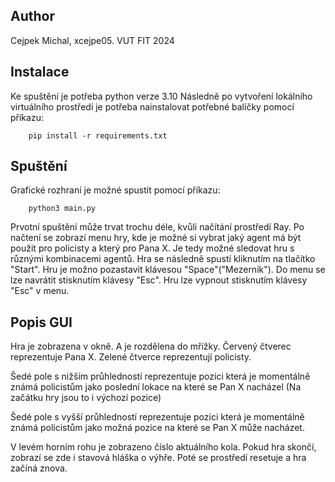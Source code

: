 ## Author

Cejpek Michal, xcejpe05. VUT FIT 2024

## Instalace

Ke spuštění je potřeba python verze 3.10
Následně po vytvoření lokálního virtuálního prostředí je potřeba nainstalovat potřebné balíčky pomocí příkazu:

```
    pip install -r requirements.txt
```

## Spuštění

Grafické rozhraní je možné spustit pomocí příkazu:

```
    python3 main.py
```

Prvotní spuštění může trvat trochu déle, kvůli načítání prostředí Ray.
Po načtení se zobrazí menu hry, kde je možné si vybrat jaký agent má být použit pro policisty a který pro Pana X.
Je tedy možné sledovat hru s různými kombinacemi agentů.
Hra se následně spustí kliknutím na tlačítko "Start".
Hru je možno pozastavit klávesou "Space"("Mezerník").
Do menu se lze navrátit stisknutím klávesy "Esc".
Hru lze vypnout stisknutím klávesy "Esc" v menu.

## Popis GUI

Hra je zobrazena v okně. A je rozdělena do mřížky.
Červený čtverec reprezentuje Pana X.
Zelené čtverce reprezentují policisty.

Šedé pole s nižším průhledností reprezentuje pozici která je momentálně známá policistům jako poslední lokace na které se Pan X nacházel (Na začátku hry jsou to i výchozí pozice)

Šedé pole s vyšší průhledností reprezentuje pozici která je momentálně známá policistům jako možná pozice na které se Pan X může nacházet.

V levém horním rohu je zobrazeno číslo aktuálního kola.
Pokud hra skončí, zobrazí se zde i stavová hláška o výhře.
Poté se prostředí resetuje a hra začíná znova.
